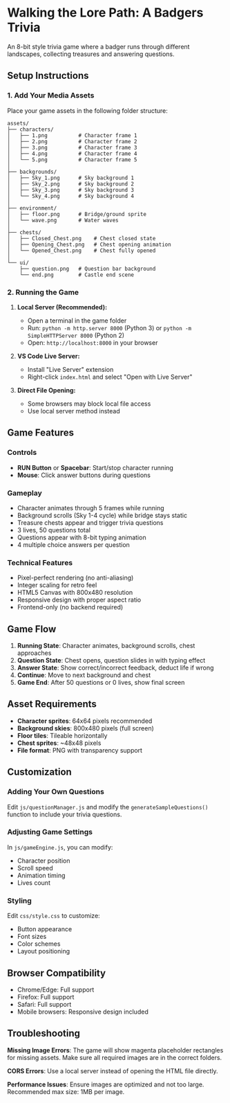 # Walking the Lore Path: A Badgers Trivia

An 8-bit style trivia game where a badger runs through different landscapes, collecting treasures and answering questions.

## Setup Instructions

### 1. Add Your Media Assets

Place your game assets in the following folder structure:

```
assets/
├── characters/
│   ├── 1.png          # Character frame 1
│   ├── 2.png          # Character frame 2  
│   ├── 3.png          # Character frame 3
│   ├── 4.png          # Character frame 4
│   └── 5.png          # Character frame 5
│
├── backgrounds/
│   ├── Sky_1.png      # Sky background 1
│   ├── Sky_2.png      # Sky background 2
│   ├── Sky_3.png      # Sky background 3
│   └── Sky_4.png      # Sky background 4
│
├── environment/
│   ├── floor.png      # Bridge/ground sprite
│   └── wave.png       # Water waves
│
├── chests/
│   ├── Closed_Chest.png    # Chest closed state
│   ├── Opening_Chest.png   # Chest opening animation
│   └── Opened_Chest.png    # Chest fully opened
│
└── ui/
    ├── question.png   # Question bar background
    └── end.png        # Castle end scene
```

### 2. Running the Game

1. **Local Server (Recommended):**
   - Open a terminal in the game folder
   - Run: `python -m http.server 8000` (Python 3) or `python -m SimpleHTTPServer 8000` (Python 2)
   - Open: `http://localhost:8000` in your browser

2. **VS Code Live Server:**
   - Install "Live Server" extension
   - Right-click `index.html` and select "Open with Live Server"

3. **Direct File Opening:**
   - Some browsers may block local file access
   - Use local server method instead

## Game Features

### Controls
- **RUN Button** or **Spacebar**: Start/stop character running
- **Mouse**: Click answer buttons during questions

### Gameplay
- Character animates through 5 frames while running
- Background scrolls (Sky 1-4 cycle) while bridge stays static
- Treasure chests appear and trigger trivia questions
- 3 lives, 50 questions total
- Questions appear with 8-bit typing animation
- 4 multiple choice answers per question

### Technical Features
- Pixel-perfect rendering (no anti-aliasing)
- Integer scaling for retro feel
- HTML5 Canvas with 800x480 resolution
- Responsive design with proper aspect ratio
- Frontend-only (no backend required)

## Game Flow

1. **Running State**: Character animates, background scrolls, chest approaches
2. **Question State**: Chest opens, question slides in with typing effect
3. **Answer State**: Show correct/incorrect feedback, deduct life if wrong
4. **Continue**: Move to next background and chest
5. **Game End**: After 50 questions or 0 lives, show final screen

## Asset Requirements

- **Character sprites**: 64x64 pixels recommended
- **Background skies**: 800x480 pixels (full screen)
- **Floor tiles**: Tileable horizontally
- **Chest sprites**: ~48x48 pixels
- **File format**: PNG with transparency support

## Customization

### Adding Your Own Questions
Edit `js/questionManager.js` and modify the `generateSampleQuestions()` function to include your trivia questions.

### Adjusting Game Settings
In `js/gameEngine.js`, you can modify:
- Character position
- Scroll speed
- Animation timing
- Lives count

### Styling
Edit `css/style.css` to customize:
- Button appearance
- Font sizes
- Color schemes
- Layout positioning

## Browser Compatibility

- Chrome/Edge: Full support
- Firefox: Full support  
- Safari: Full support
- Mobile browsers: Responsive design included

## Troubleshooting

**Missing Image Errors**: The game will show magenta placeholder rectangles for missing assets. Make sure all required images are in the correct folders.

**CORS Errors**: Use a local server instead of opening the HTML file directly.

**Performance Issues**: Ensure images are optimized and not too large. Recommended max size: 1MB per image.
